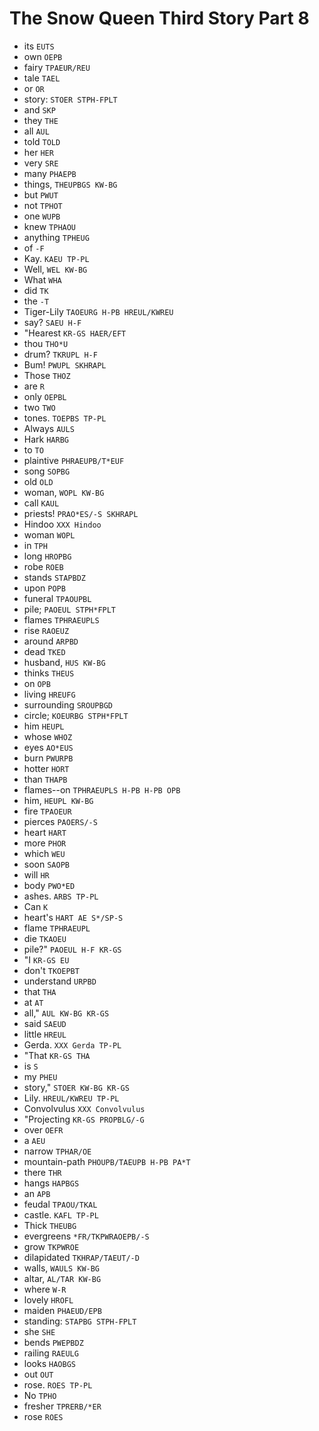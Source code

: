 # The Snow Queen Third Story Part 8

* its `EUTS`
* own `OEPB`
* fairy `TPAEUR/REU`
* tale `TAEL`
* or `OR`
* story: `STOER STPH-FPLT`
* and `SKP`
* they `THE`
* all `AUL`
* told `TOLD`
* her `HER`
* very `SRE`
* many `PHAEPB`
* things, `THEUPBGS KW-BG`
* but `PWUT`
* not `TPHOT`
* one `WUPB`
* knew `TPHAOU`
* anything `TPHEUG`
* of `-F`
* Kay. `KAEU TP-PL`
* Well, `WEL KW-BG`
* What `WHA`
* did `TK`
* the `-T`
* Tiger-Lily `TAOEURG H-PB HREUL/KWREU`
* say? `SAEU H-F`
* "Hearest `KR-GS HAER/EFT`
* thou `THO*U`
* drum? `TKRUPL H-F`
* Bum! `PWUPL SKHRAPL`
* Those `THOZ`
* are `R`
* only `OEPBL`
* two `TWO`
* tones. `TOEPBS TP-PL`
* Always `AULS`
* Hark `HARBG`
* to `TO`
* plaintive `PHRAEUPB/T*EUF`
* song `SOPBG`
* old `OLD`
* woman, `WOPL KW-BG`
* call `KAUL`
* priests! `PRAO*ES/-S SKHRAPL`
* Hindoo `XXX Hindoo`
* woman `WOPL`
* in `TPH`
* long `HROPBG`
* robe `ROEB`
* stands `STAPBDZ`
* upon `POPB`
* funeral `TPAOUPBL`
* pile; `PAOEUL STPH*FPLT`
* flames `TPHRAEUPLS`
* rise `RAOEUZ`
* around `ARPBD`
* dead `TKED`
* husband, `HUS KW-BG`
* thinks `THEUS`
* on `OPB`
* living `HREUFG`
* surrounding `SROUPBGD`
* circle; `KOEURBG STPH*FPLT`
* him `HEUPL`
* whose `WHOZ`
* eyes `AO*EUS`
* burn `PWURPB`
* hotter `HORT`
* than `THAPB`
* flames--on `TPHRAEUPLS H-PB H-PB OPB`
* him, `HEUPL KW-BG`
* fire `TPAOEUR`
* pierces `PAOERS/-S`
* heart `HART`
* more `PHOR`
* which `WEU`
* soon `SAOPB`
* will `HR`
* body `PWO*ED`
* ashes. `ARBS TP-PL`
* Can `K`
* heart's `HART AE S*/SP-S`
* flame `TPHRAEUPL`
* die `TKAOEU`
* pile?" `PAOEUL H-F KR-GS`
* "I `KR-GS EU`
* don't `TKOEPBT`
* understand `URPBD`
* that `THA`
* at `AT`
* all," `AUL KW-BG KR-GS`
* said `SAEUD`
* little `HREUL`
* Gerda. `XXX Gerda TP-PL`
* "That `KR-GS THA`
* is `S`
* my `PHEU`
* story," `STOER KW-BG KR-GS`
* Lily. `HREUL/KWREU TP-PL`
* Convolvulus `XXX Convolvulus`
* "Projecting `KR-GS PROPBLG/-G`
* over `OEFR`
* a `AEU`
* narrow `TPHAR/OE`
* mountain-path `PHOUPB/TAEUPB H-PB PA*T`
* there `THR`
* hangs `HAPBGS`
* an `APB`
* feudal `TPAOU/TKAL`
* castle. `KAFL TP-PL`
* Thick `THEUBG`
* evergreens `*FR/TKPWRAOEPB/-S`
* grow `TKPWROE`
* dilapidated `TKHRAP/TAEUT/-D`
* walls, `WAULS KW-BG`
* altar, `AL/TAR KW-BG`
* where `W-R`
* lovely `HROFL`
* maiden `PHAEUD/EPB`
* standing: `STAPBG STPH-FPLT`
* she `SHE`
* bends `PWEPBDZ`
* railing `RAEULG`
* looks `HAOBGS`
* out `OUT`
* rose. `ROES TP-PL`
* No `TPHO`
* fresher `TPRERB/*ER`
* rose `ROES`
